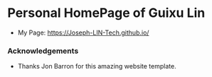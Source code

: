 Personal HomePage of Guixu Lin
=====
- My Page: https://Joseph-LIN-Tech.github.io/

### Acknowledgements
- Thanks Jon Barron for this amazing website template.
